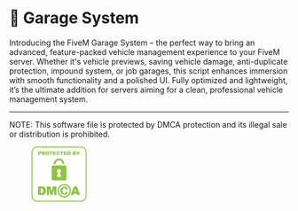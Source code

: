 # 🚗 Garage System

Introducing the FiveM Garage System – the perfect way to bring an advanced, feature-packed vehicle management experience to your FiveM server. Whether it's vehicle previews, saving vehicle damage, anti-duplicate protection, impound system, or job garages, this script enhances immersion with smooth functionality and a polished UI. Fully optimized and lightweight, it’s the ultimate addition for servers aiming for a clean, professional vehicle management system.

***

NOTE: This software file is protected by DMCA protection and its illegal sale or distribution is prohibited.

<figure><img src="../.gitbook/assets/image (13).png" alt=""><figcaption></figcaption></figure>